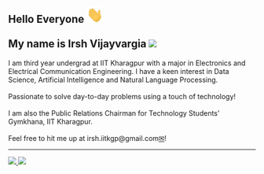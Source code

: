 <h2>Hello Everyone <img src="https://raw.githubusercontent.com/ABSphreak/ABSphreak/master/gifs/Hi.gif" height="33px"><br><br>My name is Irsh Vijayvargia <a href="https://www.linkedin.com/in/irsh/">
  <img src="https://komarev.com/ghpvc/?username=1rsh&style=flat-square"/>
</a> </h2>
I am third year undergrad at IIT Kharagpur with a major in Electronics and Electrical Communication Engineering. I have a keen interest in Data Science, Artificial Intelligence and Natural Language Processing.
<br><br>
Passionate to solve day-to-day problems using a touch of technology!
<br><br>
I am also the Public Relations Chairman for Technology Students’ Gymkhana, IIT Kharagpur. 
<br><br>
Feel free to hit me up at irsh.iitkgp@gmail.com<a href = "mailto:irsh.iitkgp@gmail.com">✉</a>!

<hr>

<a href="https://github.com/1rsh">
<img width="550" src="https://github-readme-stats-eight-theta.vercel.app/api?username=1rsh&show_icons=true&theme=dark&include_all_commits=true&count_private=true&card_width=550"/>
<img width = "400" src="https://github-readme-stats-eight-theta.vercel.app/api/top-langs/?username=1rsh&layout=compact&langs_count=10&theme=dark"/>
</a>
